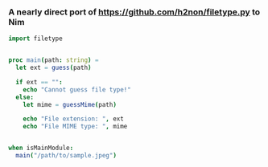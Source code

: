 ### A nearly direct port of https://github.com/h2non/filetype.py to Nim


```nim
import filetype


proc main(path: string) =
  let ext = guess(path)

  if ext == "":
    echo "Cannot guess file type!"
  else:
    let mime = guessMime(path)

    echo "File extension: ", ext
    echo "File MIME type: ", mime


when isMainModule:
  main("/path/to/sample.jpeg")
```
